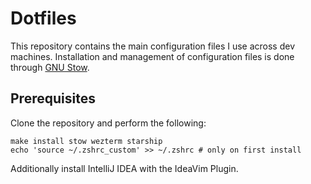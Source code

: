 # Dotfiles

This repository contains the main configuration files
I use across dev machines.
Installation and management of configuration files
is done through [GNU Stow](https://www.gnu.org/software/stow/).

## Prerequisites

Clone the repository and perform the following:

```shell
make install stow wezterm starship
echo 'source ~/.zshrc_custom' >> ~/.zshrc # only on first install
```

Additionally install IntelliJ IDEA with the IdeaVim Plugin.